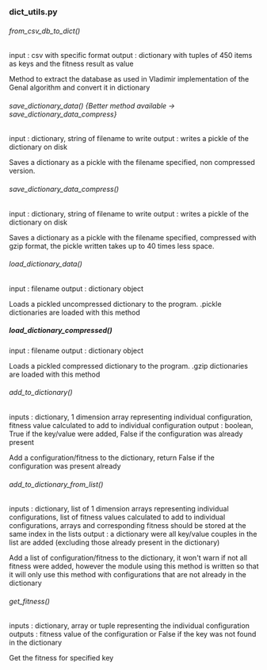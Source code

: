 ### dict_utils.py

###### from_csv_db_to_dict()
input : csv with specific format 
output : dictionary with tuples of 450 items as keys and the fitness result as value

Method to extract the database as used in Vladimir implementation of the Genal algorithm and convert it in dictionary

###### save_dictionary_data() {Better method available -> save_dictionary_data_compress}
input : dictionary, string of filename to write
output : writes a pickle of the dictionary on disk

Saves a dictionary as a pickle with the filename specified, non compressed version.

###### save_dictionary_data_compress()
input : dictionary, string of filename to write
output : writes a pickle of the dictionary on disk

Saves a dictionary as a pickle with the filename specified, compressed with gzip format, the pickle written takes up to 40 times less space.

###### load_dictionary_data()
input : filename
output : dictionary object

Loads a pickled uncompressed dictionary to the program. .pickle dictionaries are loaded with this method

##### load_dictionary_compressed()
input : filename
output : dictionary object

Loads a pickled compressed dictionary to the program. .gzip dictionaries are loaded with this method

###### add_to_dictionary()
inputs : dictionary, 1 dimension array representing individual configuration, fitness value calculated to add to individual configuration
output : boolean, True if the key/value were added, False if the configuration was already present

Add a configuration/fitness to the dictionary, return False if the configuration was present already

###### add_to_dictionary_from_list()
inputs : dictionary, list of 1 dimension arrays representing individual configurations, list of fitness values calculated to add to individual configurations, arrays and corresponding fitness should be stored at the same index in the lists
output : a dictionary were all key/value couples in the list are added (excluding those already present in the dictionary)

Add a list of configuration/fitness to the dictionary, it won't warn if not all fitness were added, however the module using this method is written so that it will only use this method with configurations that are not already in the dictionary

###### get_fitness()
inputs : dictionary, array or tuple representing the individual configuration
outputs : fitness value of the configuration or False if the key was not found in the dictionary

Get the fitness for specified key




